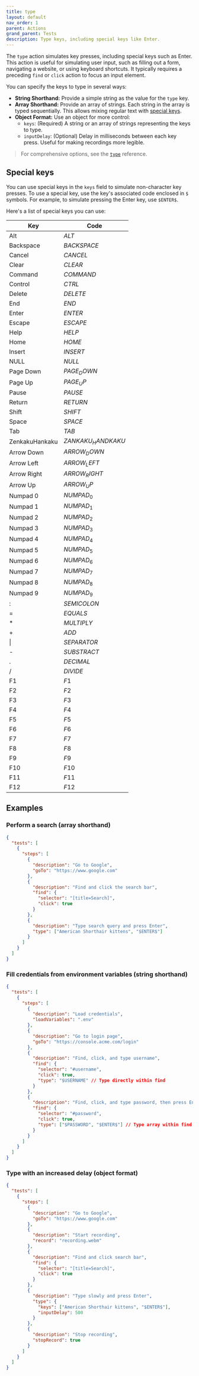 ```yaml
---
title: type
layout: default
nav_order: 1
parent: Actions
grand_parent: Tests
description: Type keys, including special keys like Enter.
---
```


The `type` action simulates key presses, including special keys such as Enter. This action is useful for simulating user input, such as filling out a form, navigating a website, or using keyboard shortcuts. It typically requires a preceding `find` or `click` action to focus an input element.

You can specify the keys to type in several ways:

- **String Shorthand:** Provide a simple string as the value for the `type` key.
- **Array Shorthand:** Provide an array of strings. Each string in the array is typed sequentially. This allows mixing regular text with [special keys](#special-keys).
- **Object Format:** Use an object for more control:
  - `keys`: (Required) A string or an array of strings representing the keys to type.
  - `inputDelay`: (Optional) Delay in milliseconds between each key press. Useful for making recordings more legible.

> For comprehensive options, see the [`type`](/docs/references/schemas/typeKeys) reference.

## Special keys

You can use special keys in the `keys` field to simulate non-character key presses. To use a special key, use the key's associated code enclosed in `$` symbols. For example, to simulate pressing the Enter key, use `$ENTER$`.

Here's a list of special keys you can use:

| Key            | Code               |
| -------------- | ------------------ |
| Alt            | $ALT$              |
| Backspace      | $BACKSPACE$        |
| Cancel         | $CANCEL$           |
| Clear          | $CLEAR$            |
| Command        | $COMMAND$          |
| Control        | $CTRL$             |
| Delete         | $DELETE$           |
| End            | $END$              |
| Enter          | $ENTER$            |
| Escape         | $ESCAPE$           |
| Help           | $HELP$             |
| Home           | $HOME$             |
| Insert         | $INSERT$           |
| NULL           | $NULL$             |
| Page Down      | $PAGE_DOWN$        |
| Page Up        | $PAGE_UP$          |
| Pause          | $PAUSE$            |
| Return         | $RETURN$           |
| Shift          | $SHIFT$            |
| Space          | $SPACE$            |
| Tab            | $TAB$              |
| ZenkakuHankaku | $ZANKAKU_HANDKAKU$ |
| Arrow Down     | $ARROW_DOWN$       |
| Arrow Left     | $ARROW_LEFT$       |
| Arrow Right    | $ARROW_RIGHT$      |
| Arrow Up       | $ARROW_UP$         |
| Numpad 0       | $NUMPAD_0$         |
| Numpad 1       | $NUMPAD_1$         |
| Numpad 2       | $NUMPAD_2$         |
| Numpad 3       | $NUMPAD_3$         |
| Numpad 4       | $NUMPAD_4$         |
| Numpad 5       | $NUMPAD_5$         |
| Numpad 6       | $NUMPAD_6$         |
| Numpad 7       | $NUMPAD_7$         |
| Numpad 8       | $NUMPAD_8$         |
| Numpad 9       | $NUMPAD_9$         |
| :              | $SEMICOLON$        |
| =              | $EQUALS$           |
| \*             | $MULTIPLY$         |
| +              | $ADD$              |
| \|             | $SEPARATOR$        |
| -              | $SUBSTRACT$        |
| .              | $DECIMAL$          |
| /              | $DIVIDE$           |
| F1             | $F1$               |
| F2             | $F2$               |
| F3             | $F3$               |
| F4             | $F4$               |
| F5             | $F5$               |
| F6             | $F6$               |
| F7             | $F7$               |
| F8             | $F8$               |
| F9             | $F9$               |
| F10            | $F10$              |
| F11            | $F11$              |
| F12            | $F12$              |

## Examples

### Perform a search (array shorthand)

```json
{
  "tests": [
    {
      "steps": [
        {
          "description": "Go to Google",
          "goTo": "https://www.google.com"
        },
        {
          "description": "Find and click the search bar",
          "find": {
            "selector": "[title=Search]",
            "click": true
          }
        },
        {
          "description": "Type search query and press Enter",
          "type": ["American Shorthair kittens", "$ENTER$"]
        }
      ]
    }
  ]
}
```

### Fill credentials from environment variables (string shorthand)

```json
{
  "tests": [
    {
      "steps": [
        {
          "description": "Load credentials",
          "loadVariables": ".env"
        },
        {
          "description": "Go to login page",
          "goTo": "https://console.acme.com/login"
        },
        {
          "description": "Find, click, and type username",
          "find": {
            "selector": "#username",
            "click": true,
            "type": "$USERNAME" // Type directly within find
          }
        },
        {
          "description": "Find, click, and type password, then press Enter",
          "find": {
            "selector": "#password",
            "click": true,
            "type": ["$PASSWORD", "$ENTER$"] // Type array within find
          }
        }
      ]
    }
  ]
}
```

### Type with an increased delay (object format)

```json
{
  "tests": [
    {
      "steps": [
        {
          "description": "Go to Google",
          "goTo": "https://www.google.com"
        },
        {
          "description": "Start recording",
          "record": "recording.webm"
        },
        {
          "description": "Find and click search bar",
          "find": {
            "selector": "[title=Search]",
            "click": true
          }
        },
        {
          "description": "Type slowly and press Enter",
          "type": {
            "keys": ["American Shorthair kittens", "$ENTER$"],
            "inputDelay": 500
          }
        },
        {
          "description": "Stop recording",
          "stopRecord": true
        }
      ]
    }
  ]
}
```
